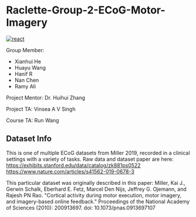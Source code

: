 # Raclette-Group-2-ECoG-Motor-Imagery    

[![react](https://img.shields.io/badge/raclette%20project-FF8B8B?style=for-the-badge&logo=&label=Our%20Webpage&labelColor=f9f7e8)](https://raclette-project.netlify.app/)
<!--
**our website (built by Run & Ramy:partying_face:): [raclette-project.netlify.app](https://raclette-project.netlify.app/) .
-->

Group Member: 
- Xianhui He
- Huayu Wang
- Hanif R
- Nan Chen
- Ramy Ali

Project Mentor: Dr. Huihui Zhang

Project TA: Vinsea A V Singh

Course TA: Run Wang




## Dataset Info
This is one of multiple ECoG datasets from Miller 2019, recorded in a clinical settings with a variety of tasks. Raw data and dataset paper are here:
https://exhibits.stanford.edu/data/catalog/zk881ps0522 https://www.nature.com/articles/s41562-019-0678-3

This particular dataset was originally described in this paper:
Miller, Kai J., Gerwin Schalk, Eberhard E. Fetz, Marcel Den Nijs, Jeffrey G. Ojemann, and Rajesh PN Rao. "Cortical activity during motor execution, motor imagery, and imagery-based online feedback." Proceedings of the National Academy of Sciences (2010): 200913697. doi: 10.1073/pnas.0913697107

